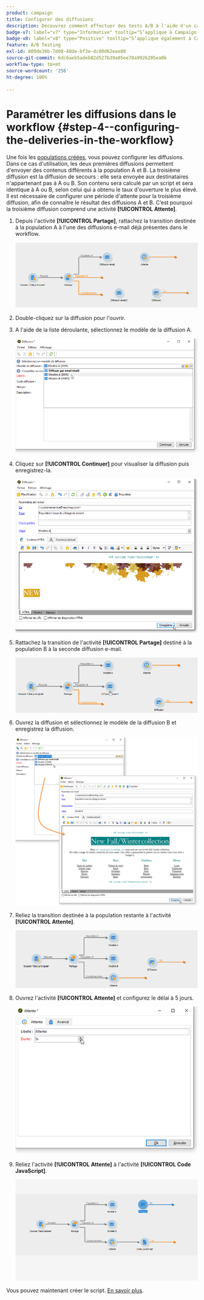 ```yaml
---
product: campaign
title: Configurer des diffusions
description: Découvrez comment effectuer des tests A/B à l'aide d'un cas d'utilisation spécifique
badge-v7: label="v7" type="Informative" tooltip="S’applique à Campaign Classic v7"
badge-v8: label="v8" type="Positive" tooltip="S’applique également à Campaign v8"
feature: A/B Testing
exl-id: 809de30b-7d08-40de-bf3e-dc80d62eae80
source-git-commit: 6dc6aeb5adeb82d527b39a05ee70a9926205ea0b
workflow-type: tm+mt
source-wordcount: '256'
ht-degree: 100%

---
```


# Paramétrer les diffusions dans le workflow {#step-4--configuring-the-deliveries-in-the-workflow}



Une fois les [populations créées](a-b-testing-uc-population-samples.md), vous pouvez configurer les diffusions. Dans ce cas d&#39;utilisation, les deux premières diffusions permettent d&#39;envoyer des contenus différents à la population A et B. La troisième diffusion est la diffusion de secours : elle sera envoyée aux destinataires n&#39;appartenant pas à A ou B. Son contenu sera calculé par un script et sera identique à A ou B, selon celui qui a obtenu le taux d&#39;ouverture le plus élevé. Il est nécessaire de configurer une période d&#39;attente pour la troisième diffusion, afin de connaître le résultat des diffusions A et B. C’est pourquoi la troisième diffusion comprend une activité **[!UICONTROL Attente]**.

1. Depuis l&#39;activité **[!UICONTROL Partage]**, rattachez la transition destinée à la population A à l&#39;une des diffusions e-mail déjà présentes dans le workflow.

   ![](assets/use_case_abtesting_createdeliveries_001.png)

1. Double-cliquez sur la diffusion pour l&#39;ouvrir.
1. A l&#39;aide de la liste déroulante, sélectionnez le modèle de la diffusion A.

   ![](assets/use_case_abtesting_createdeliveries_003.png)

1. Cliquez sur **[!UICONTROL Continuer]** pour visualiser la diffusion puis enregistrez-la.

   ![](assets/use_case_abtesting_createdeliveries_002.png)

1. Rattachez la transition de l&#39;activité **[!UICONTROL Partage]** destiné à la population B à la seconde diffusion e-mail.

   ![](assets/use_case_abtesting_createdeliveries_004.png)

1. Ouvrez la diffusion et sélectionnez le modèle de la diffusion B et enregistrez la diffusion.

   ![](assets/use_case_abtesting_createdeliveries_005.png)

1. Reliez la transition destinée à la population restante à l&#39;activité **[!UICONTROL Attente]**.

   ![](assets/use_case_abtesting_createdeliveries_006.png)

1. Ouvrez l&#39;activité **[!UICONTROL Attente]** et configurez le délai à 5 jours.

   ![](assets/use_case_abtesting_createdeliveries_007.png)

1. Reliez l&#39;activité **[!UICONTROL Attente]** à l&#39;activité **[!UICONTROL Code JavaScript]**.

   ![](assets/use_case_abtesting_createdeliveries_008.png)

Vous pouvez maintenant créer le script. [En savoir plus](a-b-testing-uc-script.md).
